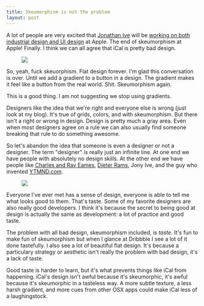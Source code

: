 ```yaml
---
title: Skeumorphism is not the problem
layout: post
---
```


A lot of people are very excited that [Jonathan Ive](http://en.wikipedia.org/wiki/Jony_ive) will be [working on both industrial design and UI design](http://www.apple.com/pr/library/2012/10/29Apple-Announces-Changes-to-Increase-Collaboration-Across-Hardware-Software-Services.html) at Apple. The end of skeumorphism at Apple! Finally. I think we can all agree that iCal is pretty bad design.

<figure>
  <img src="http://cl.ly/image/422O1H0H3m22/content">
</figure>

So, yeah, fuck skeuorphism. Flat design forever. I'm glad this conversation is over. Until we add a gradient to a button in a design. The gradient makes it feel like a button from the real world. Shit. Skeumorphism again.

This is a good thing. I am not suggesting we stop using gradients.

Designers like the idea that we're right and everyone else is wrong (just look at my blog). It's true of grids, colors, and with skeumorphism. But there isn't a right or wrong in design. Design is pretty much a gray area. Even when most designers agree on a rule we can also usually find someone breaking that rule to do something awesome.

So let's abandon the idea that someone is even a designer or not a designer. The term "designer" is really just an infinite line. At one end we have people with absolutely no design skills. At the other end we have people like [Charles and Ray Eames](http://en.wikipedia.org/wiki/Charles_and_Ray_Eames), [Dieter Rams](http://en.wikipedia.org/wiki/Dieter_Rams), Jony Ive, and the guy who invented [YTMND.com](http://hasselhoffdolphin.ytmnd.com/).

<figure>
  <img src="http://cl.ly/image/2y131h170M2T/content">
</figure>

Everyone I've ever met has a sense of design, everyone is able to tell me what looks good to them. That's taste. Some of my favorite designers are also really good developers. I think it's because the secret to being good at design is actually the same as development: a lot of practice and good taste.

The problem with all bad design, skeumorphism included, is *taste*. It's fun to make fun of skeumorphism but when I glance at Dribbble I see a lot of it done tastefully. I also see a lot of beautiful flat design. It's because a particulary strategy or aesthetic isn't really the problem with bad design, it's a lack of taste.

Good taste is harder to learn, but it's what prevents things like iCal from happening. iCal's design isn't awful because it's skeumorphic, it's awful because it's skeumorphic in a tasteless way. A more subtle texture, a less harsh gradient, and more cues from other OSX apps could make iCal less of a laughingstock.

